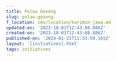 ```yaml
---
title: Pulau Gosong
slug: pulau-gosong
f_location: cms/location/karimun-jawa.md
updated-on: '2023-10-01T12:43:08.886Z'
created-on: '2023-10-01T12:43:08.886Z'
published-on: '2024-01-21T11:33:59.165Z'
layout: '[initiatives].html'
tags: initiatives
---
```



